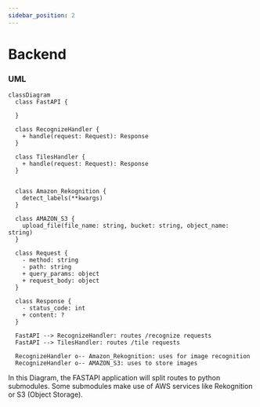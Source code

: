 ```yaml
---
sidebar_position: 2
---
```


# Backend

### UML

```mermaid
classDiagram
  class FastAPI {
    
  }

  class RecognizeHandler {
    + handle(request: Request): Response
  }

  class TilesHandler {
    + handle(request: Request): Response
  }


  class Amazon_Rekognition {
    detect_labels(**kwargs)
  }

  class AMAZON_S3 {
    upload_file(file_name: string, bucket: string, object_name: string)
  }

  class Request {
    - method: string
    - path: string
    + query_params: object
    + request_body: object
  }

  class Response {
    - status_code: int
    + content: ?
  }

  FastAPI --> RecognizeHandler: routes /recognize requests
  FastAPI --> TilesHandler: routes /tile requests

  RecognizeHandler o-- Amazon_Rekognition: uses for image recognition 
  RecognizeHandler o-- AMAZON_S3: uses to store images
```

In this Diagram, the FASTAPI application will split routes to python submodules. Some submodules make use of AWS services like Rekognition or S3 (Object Storage). 